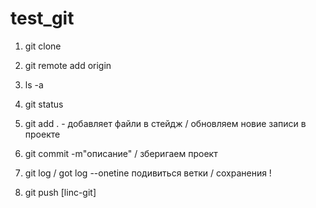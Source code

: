 # test_git

1. git clone
2. git remote add origin

3. ls -a
4. git status

5. git add . - добавляет файли в стейдж / обновляем новие записи в проекте

6. git commit -m"описание" / зберигаем проект
7. git log / got log --onetine подивиться ветки / сохранения !

8. git push [linc-git]
